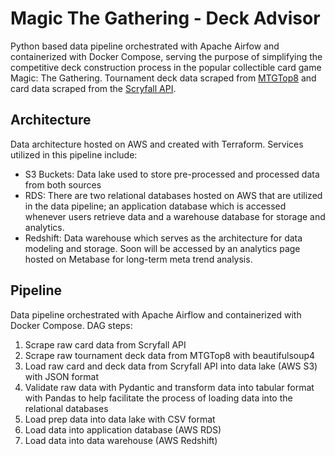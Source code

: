 # Magic The Gathering - Deck Advisor
Python based data pipeline orchestrated with Apache Airfow and containerized with Docker Compose, serving the purpose of simplifying the competitive deck construction process in the popular collectible card game Magic: The Gathering. Tournament deck data scraped from [MTGTop8](https://mtgtop8.com/) and card data scraped from the [Scryfall API](https://scryfall.com/).

## Architecture
Data architecture hosted on AWS and created with Terraform. Services utilized in this pipeline include:
- S3 Buckets: Data lake used to store pre-processed and processed data from both sources
- RDS: There are two relational databases hosted on AWS that are utilized in the data pipeline; an application database which is accessed whenever users retrieve data and a warehouse database for storage and analytics.
- Redshift: Data warehouse which serves as the architecture for data modeling and storage. Soon will be accessed by an analytics page hosted on Metabase for long-term meta trend analysis. 

## Pipeline
Data pipeline orchestrated with Apache Airflow and containerized with Docker Compose. DAG steps:
1. Scrape raw card data from Scryfall API
2. Scrape raw tournament deck data from MTGTop8 with beautifulsoup4
3. Load raw card and deck data from Scryfall API into data lake (AWS S3) with JSON format
4. Validate raw data with Pydantic and transform data into tabular format with Pandas to help facilitate the process of loading data into the relational databases
5. Load prep data into data lake with CSV format
6. Load data into application database (AWS RDS)
7. Load data into data warehouse (AWS Redshift)

